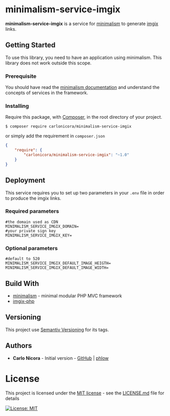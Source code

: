 # minimalism-service-imgix

**minimalism-service-imgix** is a service for [minimalism](https://github.com/carlonicora/minimalism) to generate
[imgix](https://www.imgix.com/) links.

## Getting Started

To use this library, you need to have an application using minimalism. This library does not work outside this scope.

### Prerequisite

You should have read the [minimalism documentation](https://github.com/carlonicora/minimalism/readme.md) and understand
the concepts of services in the framework.

### Installing

Require this package, with [Composer](https://getcomposer.org/), in the root directory of your project.

```
$ composer require carlonicora/minimalism-service-imgix
```

or simply add the requirement in `composer.json`

```json
{
    "require": {
        "carlonicora/minimalism-service-imgix": "~1.0"
    }
}
```

## Deployment

This service requires you to set up two parameters in your `.env` file in order to produce the imgix links.

### Required parameters

```dotenv
#the domain used as CDN
MINIMALISM_SERVICE_IMGIX_DOMAIN=
#your private sign key  
MINIMALISM_SERVICE_IMGIX_KEY= 
```

### Optional parameters

```dotenv
#default to 520
MINIMALISM_SERVICE_IMGIX_DEFAULT_IMAGE_HEIGTH=
MINIMALISM_SERVICE_IMGIX_DEFAULT_IMAGE_WIDTH=
```

## Build With

* [minimalism](https://github.com/carlonicora/minimalism) - minimal modular PHP MVC framework
* [imgix-php](https://github.com/imgix/imgix-php)

## Versioning

This project use [Semantiv Versioning](https://semver.org/) for its tags.

## Authors

* **Carlo Nicora** - Initial version - [GitHub](https://github.com/carlonicora) |
[phlow](https://phlow.com/@carlo)

# License

This project is licensed under the [MIT license](https://opensource.org/licenses/MIT) - see the
[LICENSE.md](LICENSE.md) file for details 

[![License: MIT](https://img.shields.io/badge/License-MIT-yellow.svg)](https://opensource.org/licenses/MIT)